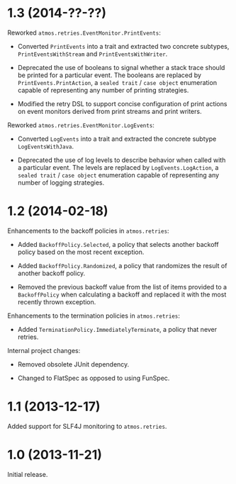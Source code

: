 1.3 (2014-??-??)
================
Reworked `atmos.retries.EventMonitor.PrintEvents`:

 - Converted `PrintEvents` into a trait and extracted two concrete subtypes, `PrintEventsWithStream` and `PrintEventsWithWriter`.
 
 - Deprecated the use of booleans to signal whether a stack trace should be printed for a particular event. The booleans are replaced by `PrintEvents.PrintAction`, a `sealed trait` / `case object` enumeration capable of representing any number of printing strategies.
 
 - Modified the retry DSL to support concise configuration of print actions on event monitors derived from print streams and print writers.
 
Reworked `atmos.retries.EventMonitor.LogEvents`:

 - Converted `LogEvents` into a trait and extracted the concrete
subtype `LogEventsWithJava`.
 
 - Deprecated the use of log levels to describe behavior when called with a particular event. The levels are replaced by
`LogEvents.LogAction`, a `sealed trait` / `case object` enumeration
capable of representing any number of logging strategies.

1.2 (2014-02-18)
================
Enhancements to the backoff policies in `atmos.retries`:

 - Added `BackoffPolicy.Selected`, a policy that selects another backoff policy based on the most recent exception.
 
 - Added `BackoffPolicy.Randomized`, a policy that randomizes the result of another backoff policy.

 - Removed the previous backoff value from the list of items provided to a `BackoffPolicy` when calculating a backoff and replaced it with the most recently thrown exception.
 
Enhancements to the termination policies in `atmos.retries`:

 - Added `TerminationPolicy.ImmediatelyTerminate`, a policy that never retries.

Internal project changes:

  - Removed obsolete JUnit dependency.

  - Changed to FlatSpec as opposed to using FunSpec.

1.1 (2013-12-17)
================
Added support for SLF4J monitoring to `atmos.retries`.

1.0 (2013-11-21)
================
Initial release.